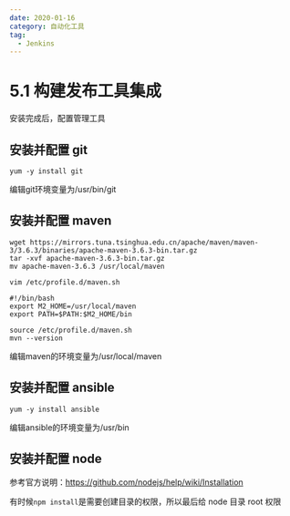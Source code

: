 ```yaml
---
date: 2020-01-16
category: 自动化工具
tag:
  - Jenkins
---
```


# 5.1 构建发布工具集成

安装完成后，配置管理工具

## 安装并配置 git

```shell
yum -y install git
```


编辑git环境变量为/usr/bin/git

## 安装并配置 maven

```shell
wget https://mirrors.tuna.tsinghua.edu.cn/apache/maven/maven-3/3.6.3/binaries/apache-maven-3.6.3-bin.tar.gz
tar -xvf apache-maven-3.6.3-bin.tar.gz
mv apache-maven-3.6.3 /usr/local/maven
```

`vim /etc/profile.d/maven.sh`

```shell
#!/bin/bash
export M2_HOME=/usr/local/maven
export PATH=$PATH:$M2_HOME/bin
```

```
source /etc/profile.d/maven.sh
mvn --version
```

编辑maven的环境变量为/usr/local/maven

## 安装并配置 ansible

```shell
yum -y install ansible
```

编辑ansible的环境变量为/usr/bin

## 安装并配置 node

参考官方说明：https://github.com/nodejs/help/wiki/Installation

有时候`npm install`是需要创建目录的权限，所以最后给 node 目录 root 权限

